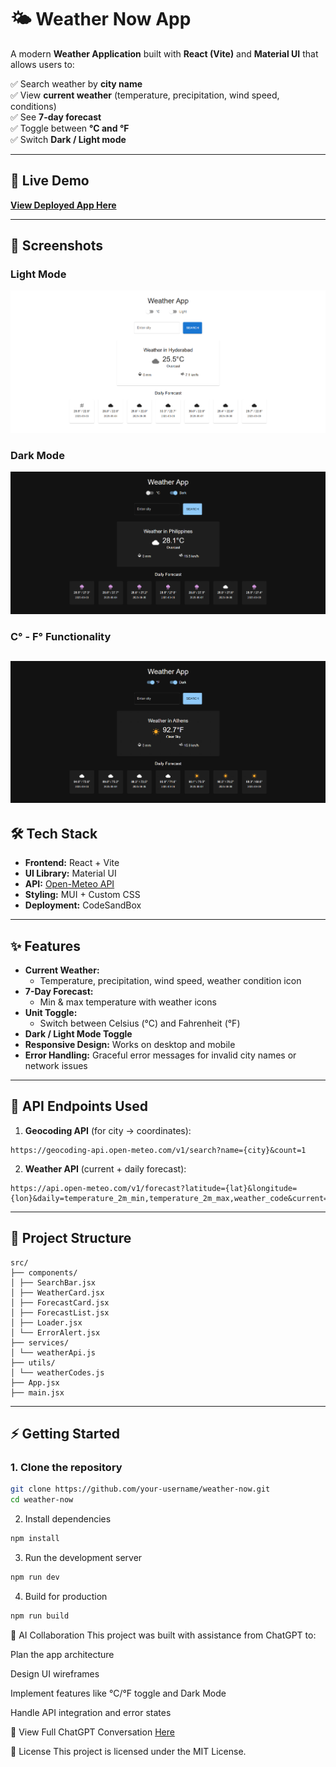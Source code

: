 # 🌤 Weather Now App

A modern **Weather Application** built with **React (Vite)** and **Material UI** that allows users to:

✅ Search weather by **city name**  
✅ View **current weather** (temperature, precipitation, wind speed, conditions)  
✅ See **7-day forecast**  
✅ Toggle between **°C and °F**  
✅ Switch **Dark / Light mode**  

---

## 🚀 Live Demo
[**View Deployed App Here**](https://codesandbox.io/p/devbox/fg3gjl) <!-- Add your Vercel/Netlify link after deployment -->

---

## 📸 Screenshots

### **Light Mode**
![Light Mode Screenshot](./docs/screenshots/ligh-mode.png) 

### **Dark Mode**
![Dark Mode Screenshot](./docs/screenshots/dark-c.png)

### **C° - F° Functionality**
![Dark Mode Screenshot](./docs/screenshots/dark-f.png) 
---

## 🛠 Tech Stack
- **Frontend:** React + Vite
- **UI Library:** Material UI
- **API:** [Open-Meteo API](https://open-meteo.com/)
- **Styling:** MUI + Custom CSS
- **Deployment:** CodeSandBox

---

## ✨ Features
- **Current Weather:**  
  - Temperature, precipitation, wind speed, weather condition icon
- **7-Day Forecast:**  
  - Min & max temperature with weather icons
- **Unit Toggle:**  
  - Switch between Celsius (°C) and Fahrenheit (°F)
- **Dark / Light Mode Toggle**
- **Responsive Design:** Works on desktop and mobile
- **Error Handling:** Graceful error messages for invalid city names or network issues

---

## 🔗 API Endpoints Used
1. **Geocoding API** (for city → coordinates):
```
https://geocoding-api.open-meteo.com/v1/search?name={city}&count=1

```


2. **Weather API** (current + daily forecast):
```
https://api.open-meteo.com/v1/forecast?latitude={lat}&longitude={lon}&daily=temperature_2m_min,temperature_2m_max,weather_code&current=temperature_2m,is_day,precipitation,weather_code,wind_speed_10m,cloud_cover&timezone=auto

```

---

## 📂 Project Structure
```
src/
├── components/
│ ├── SearchBar.jsx
│ ├── WeatherCard.jsx
│ ├── ForecastCard.jsx
│ ├── ForecastList.jsx
│ ├── Loader.jsx
│ └── ErrorAlert.jsx
├── services/
│ └── weatherApi.js
├── utils/
│ └── weatherCodes.js
├── App.jsx
├── main.jsx

```

---

## ⚡ Getting Started

### **1. Clone the repository**
```bash
git clone https://github.com/your-username/weather-now.git
cd weather-now

```
2. Install dependencies

```bash
npm install
```
3. Run the development server
```bash
npm run dev
```
4. Build for production
```bash
npm run build
```

🤝 AI Collaboration
This project was built with assistance from ChatGPT to:

Plan the app architecture

Design UI wireframes

Implement features like °C/°F toggle and Dark Mode

Handle API integration and error states

📌 View Full ChatGPT Conversation  [Here](https://chatgpt.com/share/68b85c40-294c-8000-9ec1-5578156c626d)

📜 License
This project is licensed under the MIT License.
